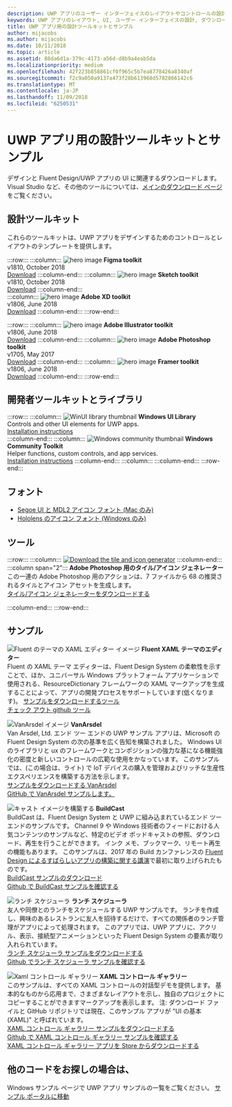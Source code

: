 ```yaml
---
description: UWP アプリのユーザー インターフェイスのレイアウトやコントロールの設計について、最新のダウンロードとツールを入手します。
keywords: UWP アプリのレイアウト, UI, ユーザー インターフェイスの設計, ダウンロード, UWP ツール
title: UWP アプリ用の設計ツールキットとサンプル
author: mijacobs
ms.author: mijacobs
ms.date: 10/11/2018
ms.topic: article
ms.assetid: 88da6d1a-379c-4173-a56d-d8b9a4eab5da
ms.localizationpriority: medium
ms.openlocfilehash: 42f223b858861cf0f965c5b7ea8778426a8340af
ms.sourcegitcommit: f2c9a050a9137a473f28b613968d5782866142c6
ms.translationtype: MT
ms.contentlocale: ja-JP
ms.lasthandoff: 11/09/2018
ms.locfileid: "6250531"
---
```

# <a name="design-toolkits-and-samples-for-uwp-apps"></a>UWP アプリ用の設計ツールキットとサンプル
 

デザインと Fluent Design/UWP アプリの UI に関連するダウンロードします。 Visual Studio など、その他のツールについては、<a href="https://developer.microsoft.com/downloads">メインのダウンロード ページ</a>をご覧ください。 


## <a name="design-toolkits"></a>設計ツールキット

これらのツールキットは、UWP アプリをデザインするためのコントロールとレイアウトのテンプレートを提供します。

:::row:::
    :::column:::
        ![hero image](images/figma.png)
        <b>Figma toolkit</b><br>
        v1810, October 2018<br>
        <a href="https://aka.ms/figmatoolkit">Download</a>
    :::column-end:::
    :::column:::
        ![hero image](images/sketch.png)
        <b>Sketch toolkit</b><br>
        v1810, October 2018<br>
        <a href="https://aka.ms/sketchtoolkit">Download</a>
    :::column-end:::    
    :::column:::
        ![hero image](images/adobe-xd.png)
        <b>Adobe XD toolkit</b><br>
        v1806, June 2018<br>
        <a href="https://aka.ms/adobexdtoolkit">Download</a>
    :::column-end:::
:::row-end:::

:::row:::
    :::column:::
        ![hero image](images/adobe-illustrator.png)
        <b>Adobe Illustrator toolkit</b><br>
        v1806, June 2018<br>
        <a href="https://aka.ms/adobeillustratortoolkit">Download</a>
    :::column-end:::
    :::column:::
        ![hero image](images/adobe-photoshop.png)
        <b>Adobe Photoshop toolkit</b><br>
        v1705, May 2017<br>
        <a href="https://aka.ms/adobephotoshoptoolkit">Download</a>
    :::column-end:::
    :::column:::
        ![hero image](images/framer.png)
        <b>Framer toolkit</b><br>
        v1806, June 2018<br>
        <a href="https://aka.ms/framertoolkit">Download</a>
    :::column-end:::
:::row-end:::

## <a name="developer-toolkits-and-libraries"></a>開発者ツールキットとライブラリ

:::row:::
    :::column:::
        ![WinUI library thumbnail](images/WinUI-library.png)
        <b>Windows UI Library</b><br>
        Controls and other UI elements for UWP apps.<br/>
        <a href="/uwp/toolkits/winui/getting-started">Installation instructions</a><br/>
    :::column-end:::
    :::column:::
        ![Windows community thumbnail](images/Windows-community-toolkit.png)
        <b>Windows Community Toolkit</b><br>
        Helper functions, custom controls, and app services.<br />
        <a href="/windows/uwpcommunitytoolkit/getting-started">Installation instructions</a>
    :::column-end:::
    :::column:::
    :::column-end:::
:::row-end:::

## <a name="fonts"></a>フォント

* <a href="https://aka.ms/SegoeFonts">Segoe UI と MDL2 アイコン フォント (Mac のみ)</a>
* <a href="https://aka.ms/hololensiconfont">Hololens のアイコン フォント (Windows のみ)</a>

## <a name="tools"></a>ツール

:::row:::
    :::column:::
        <a href="http://go.microsoft.com/fwlink/p/?LinkId=760394"><img src="images/tile-icon-generator.png" alt="Download the tile and icon generator"/></a>
    :::column-end:::
    :::column span="2":::
      **Adobe Photoshop 用のタイル/アイコン ジェネレーター**この一連の Adobe Photoshop 用のアクションは、7 ファイルから 68 の推奨されるタイルとアイコン アセットを生成します。 <br/><a href="http://go.microsoft.com/fwlink/p/?LinkId=760394">タイル/アイコン ジェネレーターをダウンロードする</a></p>
    :::column-end:::
:::row-end:::

    
## <a name="samples"></a>サンプル

![Fluent のテーマの XAML エディター イメージ](images/XamlThemeEditor_screenshot.png)
**Fluent XAML テーマのエディター**<br>
Fluent の XAML テーマ エディターは、Fluent Design System の柔軟性を示すことで、ほか、ユニバーサル Windows プラットフォーム アプリケーションで使用される、ResourceDictionary フレームワークの XAML マークアップを生成することによって、アプリの開発プロセスをサポートしています(低くなります)。
<a href="https://github.com/Microsoft/fluent-xaml-theme-editor/archive/master.zip">サンプルをダウンロードするツール</a> <br><a href="https://github.com/Microsoft/fluent-xaml-theme-editor">チェック アウト github ツール</a>

![VanArsdel イメージ](images/VanArsdel_Screenshot.png)
**VanArsdel**<br>
Van Arsdel, Ltd. エンド ツー エンドの UWP サンプル アプリは、Microsoft の Fluent Design System の次の基準を広く告知を構築されました。 <a herf="https://docs.microsoft.com/uwp/toolkits/winui/">Windows UI のライブラリ</a>と ux のフレームワークとコンポジションの強力な基になる機能強化の密度と新しいコントロールの広範な使用をかなっています。 このサンプルでは、(この場合は、ライト) で IoT デバイスの購入を管理およびリッチな生産性エクスペリエンスを構築する方法を示します。<br>
<a href="https://github.com/Microsoft/VanArsdel/archive/master.zip">サンプルをダウンロードする VanArsdel</a> <br><a href="https://github.com/microsoft/vanarsdel">GitHub で VanArsdel サンプルします。</a>

![キャスト イメージを構築する](images/buildcast.png)
**BuildCast**<br>
BuildCast は、Fluent Design System と UWP に組み込まれているエンド ツー エンドのサンプルです。 Channel 9 や Windows 技術者のフィードにおける人気コンテンツのサンプルなど、特定のビデオ ポッドキャストの参照、ダウンロード、再生を行うことができます。 インク メモ、ブックマーク、リモート再生の機能もあります。 このサンプルは、2017 年の Build カンファレンスの <a href="https://channel9.msdn.com/Events/Build/2017/B8034">Fluent Design によるすばらしいアプリの構築に関する講演</a>で最初に取り上げられたものです。 <br>
<a href="https://github.com/Microsoft/BuildCast/archive/master.zip">BuildCast サンプルのダウンロード</a> <br><a href="https://github.com/Microsoft/BuildCast">Github で BuildCast サンプルを確認する</a>

![ランチ スケジューラ](images/lunchscheduler.png)
**ランチ スケジューラ**<br>
友人や同僚とのランチをスケジュールする UWP サンプルです。 ランチを作成し、興味のあるレストランに友人を招待するだけで、すべての関係者のランチ管理がアプリによって処理されます。 このアプリでは、UWP アプリに、アクリル、表示、接続型アニメーションといった Fluent Design System の要素が取り入れられています。 <br/><a href="https://github.com/Microsoft/Windows-appsample-lunch-scheduler/archive/master.zip">ランチ スケジューラ サンプルをダウンロードする</a><br/><a href="https://github.com/Microsoft/Windows-appsample-lunch-scheduler">Github でランチ スケジューラ サンプルを確認する</a></p>  

![Xaml コントロール ギャラリー](images/xaml-controls-gallery.png)
**XAML コントロール ギャラリー**<br>
このサンプルは、すべての XAML コントロールの対話型デモを提供します。 基本的なものから応用まで、さまざまなレイアウトを示し、独自のプロジェクトにコピーすることができますマークアップを表示します。 注: ダウンロード ファイルと GitHub リポジトリでは現在、このサンプル アプリが "UI の基本 (XAML)" と呼ばれています。 <br/><a href="https://github.com/Microsoft/Windows-universal-samples/archive/master.zip">XAML コントロール ギャラリー サンプルをダウンロードする</a><br/><a href="https://github.com/Microsoft/Windows-universal-samples/tree/master/Samples/XamlUIBasics">Github で XAML コントロール ギャラリー サンプルを確認する</a> <br/><a href="https://www.microsoft.com/store/apps/9msvh128x2zt">XAML コントロール ギャラリー アプリを Store からダウンロードする</a></p>

## <a name="want-more-code"></a>他のコードをお探しの場合は、

Windows サンプル ページで UWP アプリ サンプルの一覧をご覧ください。 <a href="https://developer.microsoft.com/samples">サンプル ポータルに移動</a>
